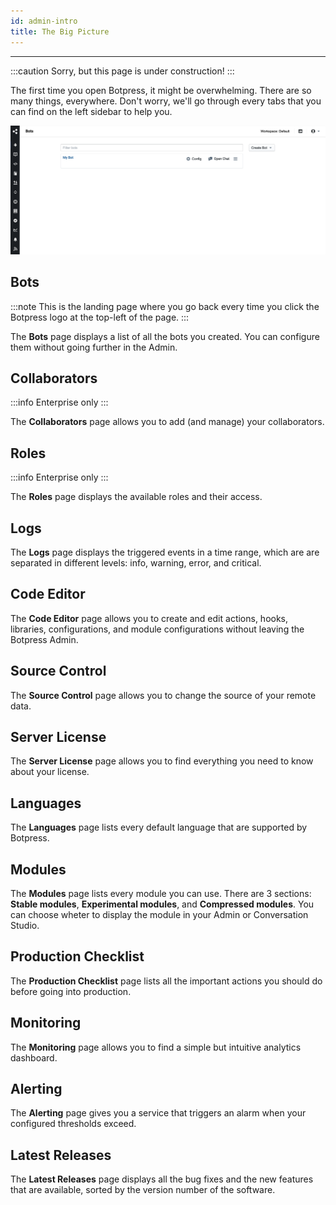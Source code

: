```yaml
---
id: admin-intro
title: The Big Picture
---
```


----------------

:::caution
Sorry, but this page is under construction!
:::

The first time you open Botpress, it might be overwhelming. There are so many things, everywhere. Don't worry, we'll go through every tabs that you can find on the left sidebar to help you.

![Admin](admin.png)

## Bots

:::note
This is the landing page where you go back every time you click the Botpress logo at the top-left of the page.
:::

The **Bots** page displays a list of all the bots you created. You can configure them without going further in the Admin.

## Collaborators

:::info
Enterprise only
:::

The **Collaborators** page allows you to add (and manage) your collaborators.

## Roles

:::info
Enterprise only
:::

The **Roles** page displays the available roles and their access.

## Logs

The **Logs** page displays the triggered events in a time range, which are are separated in different levels: info, warning, error, and critical.

## Code Editor

The **Code Editor** page allows you to create and edit actions, hooks, libraries, configurations, and module configurations without leaving the Botpress Admin.

## Source Control

The **Source Control** page  allows you to change the source of your remote data.

## Server License

The **Server License** page allows you to find everything you need to know about your license.

## Languages

The **Languages** page lists every default language that are supported by Botpress.

## Modules

The **Modules** page lists every module you can use. There are 3 sections: **Stable modules**, **Experimental modules**, and **Compressed modules**. You can choose wheter to display the module in your Admin or Conversation Studio.

## Production Checklist

The **Production Checklist** page lists all the important actions you should do before going into production.

## Monitoring

The **Monitoring** page allows you to find a simple but intuitive analytics dashboard. 

## Alerting 

The **Alerting** page gives you a service that triggers an alarm when your configured thresholds exceed.

## Latest Releases

The **Latest Releases** page displays all the bug fixes and the new features that are available, sorted by the version number of the software.